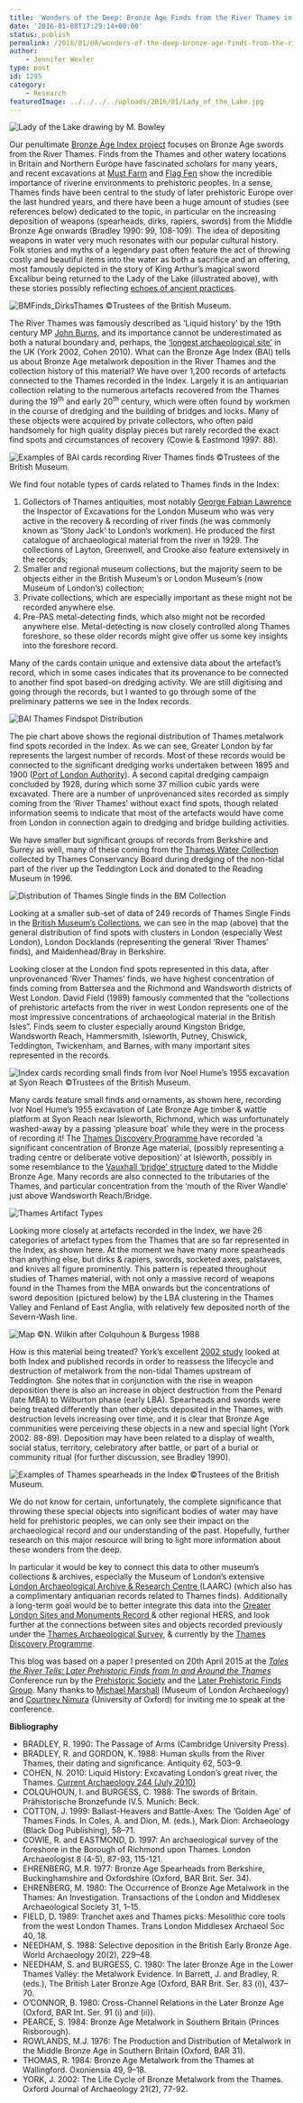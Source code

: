 ```yaml
---
title: 'Wonders of the Deep: Bronze Age Finds from the River Thames in the Bronze Age Index'
date: '2016-01-08T17:29:14+00:00'
status: publish
permalink: /2016/01/08/wonders-of-the-deep-bronze-age-finds-from-the-river-thames-in-the-bronze-age-index
author: 
    - Jennifer Wexler
type: post
id: 1295
category:
    - Research
featuredImage: ../../../../uploads/2016/01/Lady_of_the_Lake.jpg
---
```

![Lady of the Lake drawing by M. Bowley](../../../../uploads/2016/01/Lady_of_the_Lake.jpg)

Our penultimate [Bronze Age Index project](http://crowdsourced.micropasts.org/project/ThamesSwords/) focuses on Bronze Age swords from the River Thames. Finds from the Thames and other watery locations in Britain and Northern Europe have fascinated scholars for many years, and recent excavations at [Must Farm](http://www.mustfarm.com) and [Flag Fen](http://www.vivacity-peterborough.com/museums-and-heritage/flag-fen/) show the incredible importance of riverine environments to prehistoric peoples. In a sense, Thames finds have been central to the study of later prehistoric Europe over the last hundred years, and there have been a huge amount of studies (see references below) dedicated to the topic, in particular on the increasing deposition of weapons (spearheads, dirks, rapiers, swords) from the Middle Bronze Age onwards (Bradley 1990: 99, 108-109). The idea of depositing weapons in water very much resonates with our popular cultural history. Folk stories and myths of a legendary past often feature the act of throwing costly and beautiful items into the water as both a sacrifice and an offering, most famously depicted in the story of King Arthur’s magical sword Excalibur being returned to the Lady of the Lake (illustrated above), with these stories possibly reflecting [echoes of ancient practices](http://traumwerk.stanford.edu/archaeolog/2008/02/celtic_swords_and_arthurs_lady.html).

![BMFinds_DirksThames ©Trustees of the British Museum.](../../../../uploads/2016/01/BMFinds_DirksThames-e1452267136965.jpg)

The River Thames was famously described as ‘Liquid history’ by the 19th century MP [John Burns](https://en.wikipedia.org/wiki/John_Burns), and its importance cannot be underestimated as both a natural boundary and, perhaps, the [‘longest archaeological site’](http://www.archaeology.co.uk/articles/features/liquid-history-excavating-londons-great-river-the-thames.htm) in the UK (York 2002, Cohen 2010). What can the Bronze Age Index (BAI) tells us about Bronze Age metalwork deposition in the River Thames and the collection history of this material? We have over 1,200 records of artefacts connected to the Thames recorded in the Index. Largely it is an antiquarian collection relating to the numerous artefacts recovered from the Thames during the 19<sup>th</sup> and early 20<sup>th</sup> century, which were often found by workmen in the course of dredging and the building of bridges and locks. Many of these objects were acquired by private collectors, who often paid handsomely for high quality display pieces but rarely recorded the exact find spots and circumstances of recovery (Cowie &amp; Eastmond 1997: 88).

![Examples of BAI cards recording River Thames finds ©Trustees of the British Museum.](../../../../uploads/2016/01/J.Wexler-Thames-Conference.jpg)

We find four notable types of cards related to Thames finds in the Index:

1. Collectors of Thames antiquities, most notably [George Fabian Lawrence ](http://ahistoryblog.com/2013/11/19/george-fabian-lawrence-aka-stoney-jack-1861-1939-items-of-interest/)the Inspector of Excavations for the London Museum who was very active in the recovery &amp; recording of river finds (he was commonly known as ‘Stony Jack’ to London’s workmen). He produced the first catalogue of archaeological material from the river in 1929. The collections of Layton, Greenwell, and Crooke also feature extensively in the records;
2. Smaller and regional museum collections, but the majority seem to be objects either in the British Museum’s or London Museum’s (now Museum of London’s) collection;
3. Private collections, which are especially important as these might not be recorded anywhere else.
4. Pre-PAS metal-detecting finds, which also might not be recorded anywhere else. Metal-detecting is now closely controlled along Thames foreshore, so these older records might give offer us some key insights into the foreshore record.

Many of the cards contain unique and extensive data about the artefact’s record, which in some cases indicates that its provenance to be connected to another find spot based-on dredging activity. We are still digitising and going through the records, but I wanted to go through some of the preliminary patterns we see in the Index records.

![BAI Thames Findspot Distribution](../../../../uploads/2016/01/BAI-Thames-Findspot-Distribution.jpg)

The pie chart above shows the regional distribution of Thames metalwork find spots recorded in the Index. As we can see, Greater London by far represents the largest number of records. Most of these records would be connected to the significant dredging works undertaken between 1895 and 1900 ([Port of London Authority](http://www.pla.co.uk/History)). A second capital dredging campaign concluded by 1928, during which some 37 million cubic yards were excavated. There are a number of unprovenanced sites recorded as simply coming from the ‘River Thames’ without exact find spots, though related information seems to indicate that most of the artefacts would have come from London in connection again to dredging and bridge building activities.

We have smaller but significant groups of records from Berkshire and Surrey as well, many of these coming from the [Thames Water Collection](http://www.readingmuseum.org.uk/collections/archaeology/thames-water-collection/) collected by Thames Conservancy Board during dredging of the non-tidal part of the river up the Teddington Lock and donated to the Reading Museum in 1996.

![Distribution of Thames Single finds in the BM Collection](../../../../uploads/2016/01/Slide22.jpg)

Looking at a smaller sub-set of data of 249 records of Thames Single Finds in the [British Museum’s Collections](http://www.britishmuseum.org/research/collection_online/search.aspx), we can see in the map (above) that the general distribution of find spots with clusters in London (especially West London), London Docklands (representing the general ‘River Thames’ finds), and Maidenhead/Bray in Berkshire.

Looking closer at the London find spots represented in this data, after unprovenanced ‘River Thames’ finds, we have highest concentration of finds coming from Battersea and the Richmond and Wandsworth districts of West London. David Field (1989) famously commented that the “collections of prehistoric artefacts from the river in west London represents one of the most impressive concentrations of archaeological material in the British Isles”. Finds seem to cluster especially around Kingston Bridge, Wandsworth Reach, Hammersmith, Isleworth, Putney, Chiswick, Teddington, Twickenham, and Barnes, with many important sites represented in the records.

![Index cards recording small finds from Ivor Noel Hume’s 1955 excavation at Syon Reach ©Trustees of the British Museum.](../../../../uploads/2016/01/Slide24.jpg)

Many cards feature small finds and ornaments, as shown here, recording Ivor Noel Hume’s 1955 excavation of Late Bronze Age timber &amp; wattle platform at Syon Reach near Isleworth, Richmond, which was unfortunately washed-away by a passing ‘pleasure boat’ while they were in the process of recording it! The [Thames Discovery Programme ](http://www.thamesdiscovery.org/riverpedia/isleworth-riverpedia)have recorded ‘a significant concentration of Bronze Age material, (possibly representing a trading centre or deliberate votive deposition)’ at Isleworth, possibly in some resemblance to the [Vauxhall ‘bridge’ structure](http://www.thamesdiscovery.org/frog-blog/london-s-oldest-find-discovered-at-vauxhall) dated to the Middle Bronze Age. Many records are also connected to the tributaries of the Thames, and particular concentration from the ‘mouth of the River Wandle’ just above Wandsworth Reach/Bridge.

![Thames Artifact Types](../../../../uploads/2016/01/ThamesArtifactTypes.jpg)

Looking more closely at artefacts recorded in the Index, we have 26 categories of artefact types from the Thames that are so far represented in the Index, as shown here. At the moment we have many more spearheads than anything else, but dirks &amp; rapiers, swords, socketed axes, palstaves, and knives all figure prominently. This pattern is repeated throughout studies of Thames material, with not only a massive record of weapons found in the Thames from the MBA onwards but the concentrations of sword deposition (pictured below) by the LBA clustering in the Thames Valley and Fenland of East Anglia, with relatively few deposited north of the Severn-Wash line.

![Map ©N. Wilkin after Colquhoun &amp; Burgess 1988](../../../../uploads/2016/01/Neil-Thames-Metalwork-Slide.jpg)

How is this material being treated? York’s excellent [2002 study](http://onlinelibrary.wiley.com/doi/10.1111/1468-0092.00150/abstract) looked at both Index and published records in order to reassess the lifecycle and destruction of metalwork from the non-tidal Thames upstream of Teddington. She notes that in conjunction with the rise in weapon deposition there is also an increase in object destruction from the Penard (late MBA) to Wilburton phase (early LBA). Spearheads and swords were being treated differently than other objects deposited in the Thames, with destruction levels increasing over time, and it is clear that Bronze Age communities were perceiving these objects in a new and special light (York 2002: 88-89). Deposition may have been related to a display of wealth, social status, territory, celebratory after battle, or part of a burial or community ritual (for further discussion, see Bradley 1990).

![Examples of Thames spearheads in the Index ©Trustees of the British Museum.](../../../../uploads/2016/01/Slide26-1.jpg)

We do not know for certain, unfortunately, the complete significance that throwing these special objects into significant bodies of water may have held for prehistoric peoples, we can only see their impact on the archaeological record and our understanding of the past. Hopefully, further research on this major resource will bring to light more information about these wonders from the deep.

In particular it would be key to connect this data to other museum’s collections &amp; archives, especially the Museum of London’s extensive [London Archaeological Archive &amp; Research Centre ](http://www.museumoflondon.org.uk/collections-research/laarc/)(LAARC) (which also has a complimentary antiquarian records related to Thames finds). Additionally a long-term goal would be to better integrate this data into the [Greater London Sites and Monuments Record ](https://www.historicengland.org.uk/services-skills/our-planning-services/greater-london-archaeology-advisory-service/greater-london-historic-environment-record/)&amp; other regional HERS, and look further at the connections between sites and objects recorded previously under the [Thames Archaeological Survey](http://www.thamesdiscovery.org/riverpedia/the-thames-archaeological-survey), &amp; currently by the [Thames Discovery Programme](http://www.thamesdiscovery.org).

This blog was based on a paper I presented on 20th April 2015 at the [*Tales the River Tells: Later Prehistoric Finds from In and Around the Thames* ](http://www.prehistoricsociety.org/events/event/tales_the_river_tells/)Conference run by the [Prehistoric Society](http://www.prehistoricsociety.org/) and the [Later Prehistoric Finds Group](https://sites.google.com/site/laterprehistoricfindsgroup/). Many thanks to [Michael Marshall](http://www.mola.org.uk/people/michael-marshall) (Museum of London Archaeology) and [Courtney Nimura](https://oxford.academia.edu/CourtneyNimura) (University of Oxford) for inviting me to speak at the conference.

**Bibliography**

- BRADLEY, R. 1990: The Passage of Arms (Cambridge University Press).
- BRADLEY, R. and GORDON, K. 1988: Human skulls from the River Thames, their dating and significance. Antiquity 62, 503–9.
- COHEN, N. 2010: Liquid History: Excavating London’s great river, the Thames. [Current Archaeology 244 (July 2010)](http://www.archaeology.co.uk/articles/features/liquid-history-excavating-londons-great-river-the-thames.htm)
- COLQUHOUN, I. and BURGESS, C. 1988: The swords of Britain. Prähistorische Bronzefunde IV.5. Munich: Beck.
- COTTON, J. 1999: Ballast-Heavers and Battle-Axes: The ‘Golden Age’ of Thames Finds. In Coles, A. and Dion, M. (eds.), Mark Dion: Archaeology (Black Dog Publishing), 58–71.
- COWIE, R. and EASTMOND, D. 1997: An archaeological survey of the foreshore in the Borough of Richmond upon Thames. London Archaeologist 8 (4-5), 87-93, 115-121.
- EHRENBERG, M.R. 1977: Bronze Age Spearheads from Berkshire, Buckinghamshire and Oxfordshire (Oxford, BAR Brit. Ser. 34).
- EHRENBERG, M. 1980: The Occurrence of Bronze Age Metalwork in the Thames: An Investigation. Transactions of the London and Middlesex Archaeological Society 31, 1–15.
- FIELD, D. 1989: Tranchet axes and Thames picks: Mesolithic core tools from the west London Thames. Trans London Middlesex Archaeol Soc 40, 18.
- NEEDHAM, S. 1988: Selective deposition in the British Early Bronze Age. World Archaeology 20(2), 229–48.
- NEEDHAM, S. and BURGESS, C. 1980: The later Bronze Age in the Lower Thames Valley: the Metalwork Evidence. In Barrett, J. and Bradley, R. (eds.), The British Later Bronze Age (Oxford, BAR Brit. Ser. 83 (i)), 437–70.
- O’CONNOR, B. 1980: Cross-Channel Relations in the Later Bronze Age (Oxford, BAR Int. Ser. 91 (i) and (ii)).
- PEARCE, S. 1984: Bronze Age Metalwork in Southern Britain (Princes Risborough).
- ROWLANDS, M.J. 1976: The Production and Distribution of Metalwork in the Middle Bronze Age in Southern Britain (Oxford, BAR 31).
- THOMAS, R. 1984: Bronze Age Metalwork from the Thames at Wallingford. Oxoniensia 49, 9–18.
- YORK, J. 2002: The Life Cycle of Bronze Metalwork from the Thames. Oxford Journal of Archaeology 21(2), 77-92.
